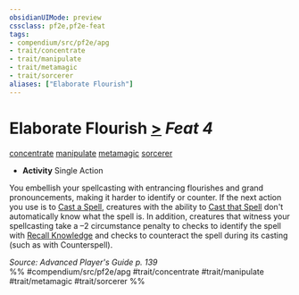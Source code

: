 ```yaml
---
obsidianUIMode: preview
cssclass: pf2e,pf2e-feat
tags:
- compendium/src/pf2e/apg
- trait/concentrate
- trait/manipulate
- trait/metamagic
- trait/sorcerer
aliases: ["Elaborate Flourish"]
---
```

# Elaborate Flourish  [>](chapter-9-playing-the-game.md#Actions "Single Action") *Feat 4*  
[concentrate](concentrate.md "Concentrate Action & Ability Trait")  [manipulate](manipulate.md "Manipulate General Trait")  [metamagic](metamagic.md "Metamagic General Trait")  [sorcerer](Reference/Rules/Traits/sorcerer.md "Sorcerer Class Trait")  

- **Activity** Single Action

You embellish your spellcasting with entrancing flourishes and grand pronouncements, making it harder to identify or counter. If the next action you use is to [Cast a Spell](cast-a-spell.md), creatures with the ability to [Cast that Spell](cast-a-spell.md) don't automatically know what the spell is. In addition, creatures that witness your spellcasting take a –2 circumstance penalty to checks to identify the spell with [Recall Knowledge](recall-knowledge.md) and checks to counteract the spell during its casting (such as with Counterspell).

*Source: Advanced Player's Guide p. 139*  
%% #compendium/src/pf2e/apg #trait/concentrate #trait/manipulate #trait/metamagic #trait/sorcerer %%